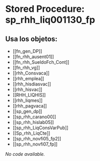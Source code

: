 # Stored Procedure: sp_rhh_liq001130_fp

## Usa los objetos:
- [[fn_gen_DP]]
- [[fn_rhh_ausent01]]
- [[fn_rhh_SueldoFch_Cont]]
- [[fn_rhh_vg]]
- [[rhh_Consvaca]]
- [[rhh_emplea]]
- [[rhh_hisdiasvac]]
- [[rhh_hisvac]]
- [[RHH_LIQHIS]]
- [[rhh_liqmes]]
- [[rhh_pagvaca]]
- [[sp_gen_dp]]
- [[sp_rhh_carano00]]
- [[sp_rhh_hislab05]]
- [[sp_rhh_LiqConsVarPub]]
- [[Sp_rhh_LiqCte]]
- [[sp_rhh_novfi05_fp2]]
- [[sp_rhh_novfi07_fp]]

*No code available.*
